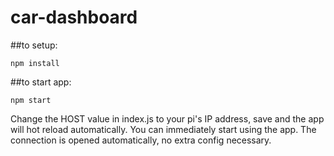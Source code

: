# car-dashboard
##to setup:
```
npm install
```

##to start app:
```
npm start
```

Change the HOST value in index.js to your pi's IP address, save and the app will hot reload automatically.
You can immediately start using the app. The connection is opened automatically, no extra config necessary.
